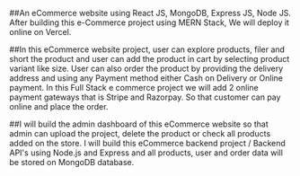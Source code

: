 ##An eCommerce website using React JS, MongoDB, Express JS, Node JS. After building this e-Commerce project using MERN Stack, We will deploy it online on Vercel. 

##In this eCommerce website project, user can explore products, filer and short the product and user can add the product in cart by selecting product variant like size. User can also order the product by providing the delivery address and using any Payment method either Cash on Delivery or Online payment. In this Full Stack e commerce project we will add 2 online payment gateways that is Stripe and Razorpay. So that customer can pay online and place the order.

##I will build the admin dashboard of this eCommerce website so that admin can upload the project, delete the product or check all products added on the store. I will build this eCommerce backend project / Backend API's using Node.js and Express and all products, user and order data will be stored on MongoDB database.
<!-- 
//echo "# E-commerce" >> README.md
git init
git add README.md
git commit -m "first commit"
git branch -M main
git remote add origin https://github.com/Adhishthatri6988/E-commerce.git
git push -u origin main -->